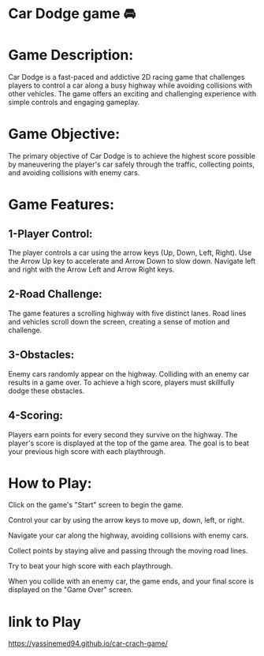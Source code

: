 # Car Dodge game 🚘


# Game Description:
Car Dodge is a fast-paced and addictive 2D racing game that challenges players to control a car along a busy highway while avoiding collisions with other vehicles. The game offers an exciting and challenging experience with simple controls and engaging gameplay.

# Game Objective:

The primary objective of Car Dodge is to achieve the highest score possible by maneuvering the player's car safely through the traffic, collecting points, and avoiding collisions with enemy cars.

# Game Features:

## 1-Player Control:

The player controls a car using the arrow keys (Up, Down, Left, Right).
Use the Arrow Up key to accelerate and Arrow Down to slow down.
Navigate left and right with the Arrow Left and Arrow Right keys.

## 2-Road Challenge:

The game features a scrolling highway with five distinct lanes.
Road lines and vehicles scroll down the screen, creating a sense of motion and challenge.

## 3-Obstacles:

Enemy cars randomly appear on the highway.
Colliding with an enemy car results in a game over.
To achieve a high score, players must skillfully dodge these obstacles.

## 4-Scoring:

Players earn points for every second they survive on the highway.
The player's score is displayed at the top of the game area.
The goal is to beat your previous high score with each playthrough.

# How to Play:

Click on the game's "Start" screen to begin the game.

Control your car by using the arrow keys to move up, down, left, or right.

Navigate your car along the highway, avoiding collisions with enemy cars.

Collect points by staying alive and passing through the moving road lines.

Try to beat your high score with each playthrough.

When you collide with an enemy car, the game ends, and your final score is displayed on the "Game Over" screen.

# link to Play
https://yassinemed94.github.io/car-crach-game/






